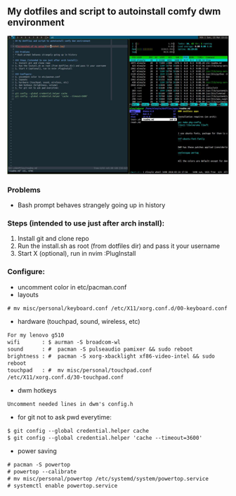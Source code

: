 ## My dotfiles and script to autoinstall comfy dwm environment

![Screenshot of my setup](screenshot.jpg)

### Problems
* Bash prompt behaves strangely going up in history

### Steps (intended to use just after arch install):
1. Install git and clone repo
2. Run the install.sh as root (from dotfiles dir) and pass it your username
3. Start X (optional), run in nvim :PlugInstall

### Configure:
* uncomment color in etc/pacman.conf
* layouts
```
# mv misc/personal/keyboard.conf /etc/X11/xorg.conf.d/00-keyboard.conf
```
* hardware (touchpad, sound, wireless, etc)
```
For my lenovo g510                                                     
wifi       : $ aurman -S broadcom-wl
sound      : #  pacman -S pulseaudio pamixer && sudo reboot
brightness : #  pacman -S xorg-xbacklight xf86-video-intel && sudo reboot
touchpad   : #  mv misc/personal/touchpad.conf /etc/X11/xorg.conf.d/30-touchpad.conf 
```
* dwm hotkeys
```
Uncomment needed lines in dwm's config.h
```
* for git not to ask pwd everytime:
```
$ git config --global credential.helper cache
$ git config --global credential.helper 'cache --timeout=3600'
```
* power saving
```
# pacman -S powertop
# powertop --calibrate
# mv misc/personal/powertop /etc/systemd/system/powertop.service
# systemctl enable powertop.service
```
